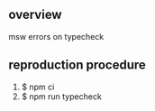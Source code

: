 ## overview

msw errors on typecheck

## reproduction procedure

1. $ npm ci
2. $ npm run typecheck
